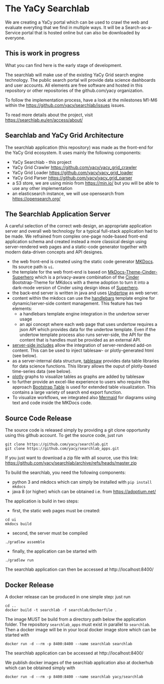 # The YaCy Searchlab

We are creating a YaCy portal which can be used to crawl the web and evaluate
everyting that we find in multiple ways. It will be a Search-as-a-Service
portal that is hosted online but can also be downloaded by everyone.

## This is work in progress

What you can find here is the early stage of development.

The searchlab will make use of the existing YaCy Grid search engine technology.
The public search portal will provide data science dashboards and user accounts.
All elements are free software and hosted in this repository or other repositories
of the github.com/yacy organization.

To follow the implementation process, have a look at the milestones M1-M6 within
the https://github.com/yacy/searchlab/issues issues.

To read more details about the project, visit https://searchlab.eu/en/access/about/

## Searchlab and YaCy Grid Architecture

The searchlab application (this repository) was made as the front-end for the
YaCy Grid ecosystem. It uses mainly the following components:
- YaCy Searchlab - this project
- YaCy Grid Crawler https://github.com/yacy/yacy_grid_crawler
- YaCy Grid Loader https://github.com/yacy/yacy_grid_loader
- YaCy Grid Parser https://github.com/yacy/yacy_grid_parser
- a S3 store, we are using minio from https://min.io/ but you will be able to use any other implementation
- an elasticsearch instance, we will use opensearch from https://opensearch.org/

## The Searchlab Application Server

A careful selection of the correct web design, an appropriate application server
and overall web technology for a typical full-stack application had to be made.
We refrained from complex one-page node-based front-end application schema and
created instead a more classical design using server-rendered web pages and a
static-code generator together with modern data-driven concepts and API designes.

- the web front-end is created using the static code generator [MKDocs](https://www.mkdocs.org). Its source path is `ui`.
- the template for the web front-end is based on [MkDocs-Theme-Cinder-Superhero](https://github.com/Orbiter/MkDocs-Theme-Cinder-Superhero) which is a
privacy-aware combination of the [Cinder](https://sourcefoundry.org/cinder/) Bootstrap-Theme for MKdocs with a theme adoption to turn it into
a dark-mode version of Cinder using design ideas of [Superhero](https://bootswatch.com/superhero/).
- the back-end server is written in java and uses [Undertow](https://undertow.io/) as web server.
- content within the mkdocs can use the [handlebars](https://handlebarsjs.com/) template engine for dynamic/server-side content management. This feature has two elements:
  * a handlebars template engine integration in the undertow server usage
  * an api concept where each web page that uses undertow requires a json API which provides data for the undertow template. Even if the undertow template process also runs server-side, the API for the content that is handles must be provided as an external API.
- [server-side includes](https://en.wikipedia.org/wiki/Server_Side_Includes) allow the integration of server-rendered add-on content. This can be used to inject tablesaw- or plotly-generated html (see below). 
- as a server-internal data structure, [tablesaw](https://jtablesaw.github.io/tablesaw/gettingstarted) provides data table libraries for data science functions. This library allows the ouput of plotly-based time-series data (see below).
- [plotly](https://plotly.com/python/) graphs to visualize tables as graphs are added by tablesaw
- to further provide an excel-like experience to users who require this approach [Bootstrap Table](https://bootstrap-table.com/) is used for extended table visualization. This contains a large variety of search end export function.
- To visualize workflows, we integrated also [Mermaid](https://mermaid-js.github.io/mermaid/#/) for diagrams using text and code inside the MKDocs code.

## Source Code Release

The source code is released simply by providing a git clone opportunity using this github account.
To get the source code, just run
```
git clone https://github.com/yacy/searchlab.git
git clone https://github.com/yacy/searchlab_apps.git
```

If you just want to download a zip file with all source,
use this link: https://github.com/yacy/searchlab/archive/refs/heads/master.zip

To build the searchlab, you need the following components:
- python 3 and mkdocs which can simply be installed with `pip install mkdocs`
- java 8 (or higher) which can be obtained i.e. from https://adoptium.net/

The application is build in two steps:
- first, the static web pages must be created:
```
cd ui
mkdocs build
```
- second, the server must be compiled
```
./gradlew assemble
```
- finally, the application can be started with
```
./gradlew run
```

The searchlab application can then be accessed at http://localhost:8400/

## Docker Release

A docker release can be produced in one simple step: just run
```
cd ..
docker build -t searchlab -f searchlab/Dockerfile .
```

The image MUST be build from a directory path below the application folder.
The repository `searchlab_apps` must exist in parallel to `searchlab`.
Then a docker image will be in your local docker image store which can be started with

```
docker run -d --rm -p 8400:8400 --name searchlab searchlab
```

The searchlab application can be accessed at http://localhost:8400/

We publish docker images of the searchlab application also at dockerhub which can be obtained simply with

```
docker run -d --rm -p 8400:8400 --name searchlab yacy/searchlab
```
